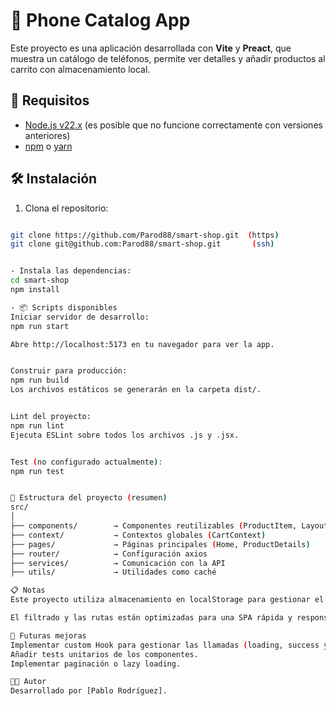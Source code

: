 # 📱 Phone Catalog App

Este proyecto es una aplicación desarrollada con **Vite** y **Preact**, que muestra un catálogo de teléfonos, permite ver detalles y añadir productos al carrito con almacenamiento local.

## 🚀 Requisitos

- [Node.js v22.x](https://nodejs.org/) (es posible que no funcione correctamente con versiones anteriores)
- [npm](https://www.npmjs.com/) o [yarn](https://yarnpkg.com/)

## 🛠 Instalación

1. Clona el repositorio:

```bash

git clone https://github.com/Parod88/smart-shop.git  (https)
git clone git@github.com:Parod88/smart-shop.git       (ssh)


- Instala las dependencias:
cd smart-shop
npm install

- 📦 Scripts disponibles
Iniciar servidor de desarrollo:
npm run start

Abre http://localhost:5173 en tu navegador para ver la app.


Construir para producción:
npm run build
Los archivos estáticos se generarán en la carpeta dist/.


Lint del proyecto:
npm run lint
Ejecuta ESLint sobre todos los archivos .js y .jsx.


Test (no configurado actualmente):
npm run test


📁 Estructura del proyecto (resumen)
src/
│
├── components/        → Componentes reutilizables (ProductItem, Layout, etc.)
├── context/           → Contextos globales (CartContext)
├── pages/             → Páginas principales (Home, ProductDetails)
├── router/            → Configuración axios
├── services/          → Comunicación con la API
├── utils/             → Utilidades como caché

📋 Notas
Este proyecto utiliza almacenamiento en localStorage para gestionar el carrito y cachear datos de productos.

El filtrado y las rutas están optimizadas para una SPA rápida y responsive.

🧪 Futuras mejoras
Implementar custom Hook para gestionar las llamadas (loading, success y fail)
Añadir tests unitarios de los componentes.
Implementar paginación o lazy loading.

🧑‍💻 Autor
Desarrollado por [Pablo Rodríguez].

```
